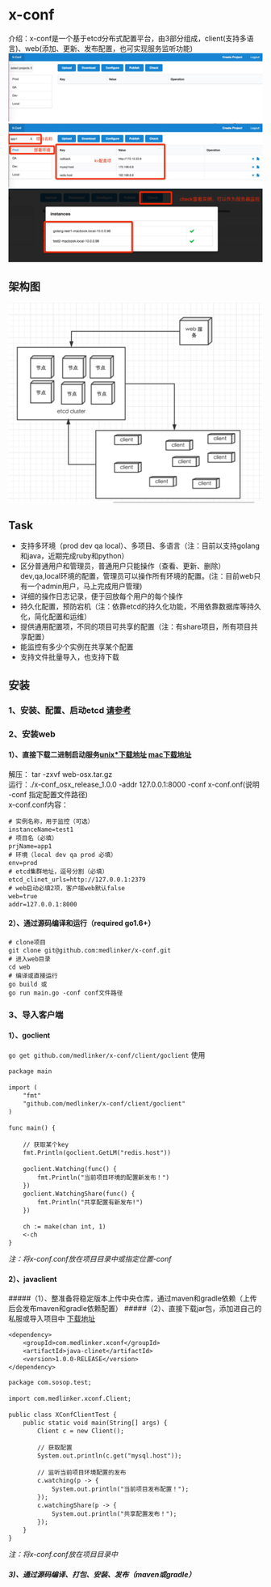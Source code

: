 # x-conf
介绍：x-conf是一个基于etcd分布式配置平台，由3部分组成，client(支持多语言)、web(添加、更新、发布配置，也可实现服务监听功能)
![web1](./x-main.png)
![web2](./x-main-desc.png)
![web3](./x-check.png)

## 架构图
![arch](./x-arch.png)

## Task
* 支持多环境（prod dev qa local）、多项目、多语言（注：目前以支持golang和java，近期完成ruby和python）
* 区分普通用户和管理员，普通用户只能操作（查看、更新、删除）dev,qa,local环境的配置，管理员可以操作所有环境的配置。(注：目前web只有一个admin用户，马上完成用户管理)
* 详细的操作日志记录，便于回放每个用户的每个操作
* 持久化配置，预防宕机（注：依靠etcd的持久化功能，不用依靠数据库等持久化，简化配置和运维）
* 提供通用配置项，不同的项目可共享的配置（注：有share项目，所有项目共享配置）
* 能监控有多少个实例在共享某个配置
* 支持文件批量导入，也支持下载

## 安装
### 1、安装、配置、启动etcd [请参考](https://github.com/coreos/etcd)
### 2、安装web
#### 1）、直接下载二进制启动服务[unix*下载地址](https://github.com/medlinker/x-conf/releases/download/1.0/web-linux.tar.gz)  [mac下载地址](https://github.com/medlinker/x-conf/releases/download/1.0/web-osx.tar.gz)
解压： tar -zxvf web-osx.tar.gz  
运行：./x-conf_osx_release_1.0.0 -addr 127.0.0.1:8000 -conf x-conf.onf(说明 -conf 指定配置文件路径)  
x-conf.conf内容：
 
```
# 实例名称，用于监控（可选）
instanceName=test1
# 项目名（必填）
prjName=app1
# 环境（local dev qa prod 必填）
env=prod
# etcd集群地址，逗号分割（必填）
etcd_clinet_urls=http://127.0.0.1:2379
# web启动必填2项，客户端web默认false
web=true
addr=127.0.0.1:8000
```

#### 2）、通过源码编译和运行（required go1.6+）

```
# clone项目
git clone git@github.com:medlinker/x-conf.git
# 进入web目录
cd web
# 编译或直接运行
go build 或
go run main.go -conf conf文件路径
```

### 3、导入客户端
#### 1）、goclient
`go get github.com/medlinker/x-conf/client/goclient`
使用

```
package main

import (
	"fmt"
	"github.com/medlinker/x-conf/client/goclient"
)

func main() {

	// 获取某个key
	fmt.Println(goclient.GetLM("redis.host"))

	goclient.Watching(func() {
		fmt.Println("当前项目环境的配置新发布！")
	})
	goclient.WatchingShare(func() {
		fmt.Println("共享配置有新发布!")
	})

	ch := make(chan int, 1)
	<-ch
}
```

*注：将x-conf.conf放在项目目录中或指定位置-conf*

#### 2）、javaclient
#####（1）、整准备将稳定版本上传中央仓库，通过maven和gradle依赖（上传后会发布maven和gradle依赖配置）
#####（2）、直接下载jar包，添加进自己的私服或导入项目中 [下载地址](https://github.com/medlinker/x-conf/releases/download/1.0/java-clinet-1.0.0-RELEASE.jar)

```
<dependency>
	<groupId>com.medlinker.xconf</groupId>
	<artifactId>java-clinet</artifactId>
	<version>1.0.0-RELEASE</version>
</dependency>
```


```
package com.sosop.test;

import com.medlinker.xconf.Client;

public class XConfClientTest {
    public static void main(String[] args) {
        Client c = new Client();
        
        // 获取配置
        System.out.println(c.get("mysql.host"));
        
        // 监听当前项目环境配置的发布
        c.watching(p -> {
            System.out.println("当前项目发布配置！");
        });
        c.watchingShare(p -> {
            System.out.println("共享配置发布！");
        });
    }
}
```
*注：将x-conf.conf放在项目目录中*  

##### 3)、通过源码编译、打包、安装、发布（maven或gradle）




